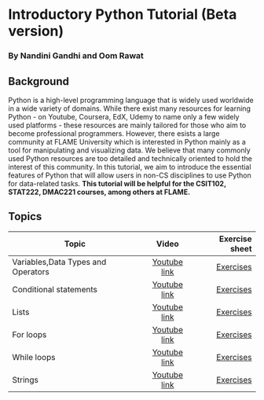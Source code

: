 # Introductory Python Tutorial (Beta version)

### By Nandini Gandhi and Oom Rawat

## Background

Python is a high-level programming language that is widely used worldwide in a wide variety of domains. While there exist many resources for learning Python - on Youtube, Coursera, EdX, Udemy to name only a few widely used platforms - these resources are mainly tailored for those who aim to become professional programmers. However, there esists a large community at FLAME University which is interested in Python mainly as a tool for manipulating and visualizing data. We believe that many commonly used Python resources are too detailed and technically oriented to hold the interest of this community. In this tutorial, we aim to introduce the essential features of Python that will allow users in non-CS disciplines to use Python for data-related tasks.  **This tutorial will be helpful for the CSIT102, STAT222, DMAC221 courses, among others at FLAME.**

## Topics 

| Topic   |      Video      |  Exercise sheet |
|----------|:-------------:|------:|
| Variables,Data Types and Operators |  [Youtube link](https://youtu.be/B6YUCxoa25Q) | [Exercises](https://github.com/flame-q-centre/flame-q-centre.github.io/blob/main/pdfs/Variables.pdf)|
| Conditional statements |  [Youtube link](https://youtu.be/3CcRhy3h_Jo) | [Exercises](https://github.com/flame-q-centre/flame-q-centre.github.io/blob/main/pdfs/Conditional_Statements.pdf) |
| Lists |  [Youtube link](https://youtu.be/BEqjkiCTA34) | [Exercises](https://github.com/flame-q-centre/flame-q-centre.github.io/blob/main/pdfs/Lists.pdf)|
| For loops |  [Youtube link](https://youtu.be/vQVmVNgK5BM) | [Exercises](https://github.com/flame-q-centre/flame-q-centre.github.io/blob/main/pdfs/For_Loops.pdf)|
| While loops |  [Youtube link](https://youtu.be/RLF28iBG87U) | [Exercises](https://github.com/flame-q-centre/flame-q-centre.github.io/blob/main/pdfs/While_Loops.pdf)|
| Strings |  [Youtube link](https://youtu.be/612uvrVP0ks) | [Exercises](https://github.com/flame-q-centre/flame-q-centre.github.io/blob/main/pdfs/Strings.pdf)|
